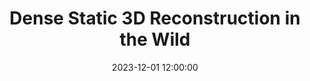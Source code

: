 ---
layout: post
title: Dense Static 3D Reconstruction in the Wild
date: 2023-12-01 12:00:00
description:
redirect: https://x.com/Nik__V__/status/1731840557553496410?s=20
---